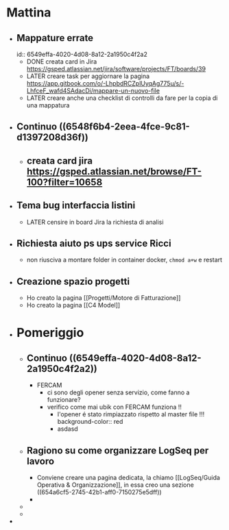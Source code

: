 # Mattina
- ## Mappature errate
  id:: 6549effa-4020-4d08-8a12-2a1950c4f2a2
	- DONE creata card in Jira https://gsped.atlassian.net/jira/software/projects/FT/boards/39
	- LATER creare task per aggiornare la pagina https://app.gitbook.com/o/-LhpbdRCZplUyqAg775u/s/-LhfceF_wafd4SAdacDi/mappare-un-nuovo-file
	- LATER creare anche una checklist di controlli da fare per la copia di una mappatura
- ## Continuo ((6548f6b4-2eea-4fce-9c81-d1397208d36f))
	- creata card jira https://gsped.atlassian.net/browse/FT-100?filter=10658
		-
- ## Tema bug interfaccia listini
	- LATER censire in board Jira la richiesta di analisi
- ## Richiesta aiuto ps ups service Ricci
	- non riusciva a montare folder in container docker, `chmod a+w` e restart
- ## Creazione spazio progetti
	- Ho creato la pagina [[Progetti/Motore di Fatturazione]]
	- Ho creato la pagina [[C4 Model]]
- # Pomeriggio
	- ## Continuo ((6549effa-4020-4d08-8a12-2a1950c4f2a2))
		- FERCAM
			- ci sono degli opener senza servizio, come fanno a funzionare?
			- verifico come mai ubik con FERCAM funziona !!
				- l'opener é stato rimpiazzato rispetto al master file !!!
				  background-color:: red
				- asdasd
	- ## Ragiono su come organizzare LogSeq per lavoro
		- Conviene creare una pagina dedicata, la chiamo [[LogSeq/Guida Operativa & Organizzazione]], in essa creo una sezione ((654a6cf5-2745-42b1-aff0-7150275e5dff))
		-
	-
	-
-